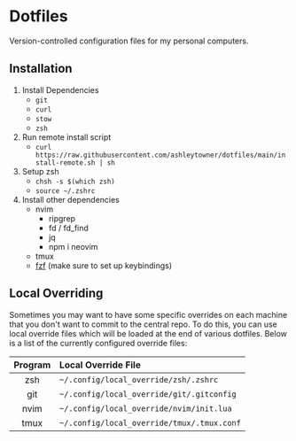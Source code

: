 # Dotfiles

Version-controlled configuration files for my personal computers.

## Installation

1. Install Dependencies
    - `git`
    - `curl`
    - `stow`
    - `zsh`
2. Run remote install script
    - `curl https://raw.githubusercontent.com/ashleytowner/dotfiles/main/install-remote.sh | sh`
3. Setup zsh
    - `chsh -s $(which zsh)`
    - `source ~/.zshrc`
4. Install other dependencies
    - nvim
        - ripgrep
        - fd / fd_find
        - jq
        - npm i neovim
    - tmux
    - [fzf](https://github.com/junegunn/fzf#installation) (make sure to set up keybindings)

## Local Overriding

Sometimes you may want to have some specific overrides on each machine that you don't want to commit to the central repo. To do this, you can use local override files which will be loaded at the end of various dotfiles. Below is a list of the currently configured override files: 

| Program | Local Override File                        |
| :-----: | :----------------------------------------- |
|   zsh   | `~/.config/local_override/zsh/.zshrc`      |
|   git   | `~/.config/local_override/git/.gitconfig`  |
|  nvim   | `~/.config/local_override/nvim/init.lua`   |
|  tmux   | `~/.config/local_override/tmux/.tmux.conf` |

